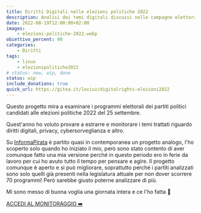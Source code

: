 ```yaml
---
title: Diritti Digitali nelle elezioni politiche 2022
description: Analisi dei temi digitali discussi nelle campagne elettorali delle elezioni politiche 2022
date: 2022-08-19T12:00:00+02:00
images:
    - elezioni-politiche-2022.webp
obiettivo_percent: 90
categories:
    - Diritti
tags:
    - linux
    - elezionipolitiche2022
# status: new, wip, done
status: wip
include_donations: true
quick_url: https://gitea.it/loviuz/digitalrights-elezioni2022
---
```



Questo progetto mira a esaminare i programmi elettorali dei partiti politici candidati alle elezioni politiche 2022 del 25 settembre.

Quest'anno ho voluto provare a estrarre e monitorare i temi trattati riguardo diritti digitali, privacy, cybersorveglianza e altro.

Su [InformaPirata](https://www.informapirata.it/2022/08/16/il-progetto-di-monitoraggio-di-informapirata-sulla-presenza-dei-temi-digitali-nei-programmi-dei-partiti-per-le-elezioni-politiche-2022/) è partito quasi in contemporanea un progetto analogo, l'ho scoperto solo quando ho iniziato il mio, però sono stato contento di aver comunque fatto una mia versione perché in questo periodo ero in ferie da lavoro per cui ho avuto tutto il tempo per pensare e agire. Il progetto comunque è aperto e si può migliorare, soprattutto perché i partiti analizzati sono solo quelli già presenti nella legislatura attuale per non dover scorrere 70 programmi! Però sarebbe giusto poterne analizzare di più.

Mi sono messo di buona voglia una giornata intera e ce l'ho fatta 🙂

[ACCEDI AL MONITORAGGIO ➡️](https://gitea.it/loviuz/digitalrights-elezioni2022)
